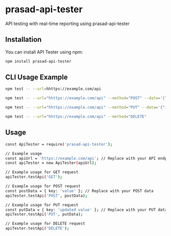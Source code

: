 # prasad-api-tester

API testing with real-time reporting using prasad-api-tester

## Installation

You can install API Tester using npm:

```bash
npm install prasad-api-tester
```

## CLI Usage Example

```bash
npm test -- --url=hhttps://example.com/api

npm test -- --url="hhttps://example.com/api" --method="POST" --data='{"title":"name","body":"new","userId":1}'

npm test -- --url="hhttps://example.com/api" --method="PUT" --data='{"id":1,"title":"updated name","body":"updated body","userId":1}'

npm test -- --url="hhttps://example.com/api" --method="DELETE"

```

## Usage

```bash
const ApiTester = require('prasad-api-tester');

// Example usage
const apiUrl = 'https://example.com/api'; // Replace with your API endpoint
const apiTester = new ApiTester(apiUrl);

// Example usage for GET request
apiTester.testApi('GET');

// Example usage for POST request
const postData = { key: 'value' }; // Replace with your POST data
apiTester.testApi('POST', postData);

// Example usage for PUT request
const putData = { key: 'updated value' }; // Replace with your PUT data
apiTester.testApi('PUT', putData);

// Example usage for DELETE request
apiTester.testApi('DELETE');
```
